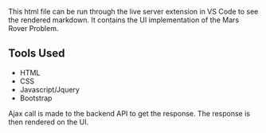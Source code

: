 This html file can be run through the live server extension in VS Code to see the rendered markdown. It contains the UI implementation of the Mars Rover Problem. 
## Tools Used
- HTML
- CSS
- Javascript/Jquery
- Bootstrap

Ajax call is made to the backend API to get the response. The response is then rendered on the UI.